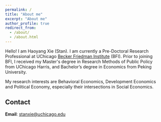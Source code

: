 ```yaml
---
permalink: /
title: "About me"
excerpt: "About me"
author_profile: true
redirect_from: 
  - /about/
  - /about.html
---
```


Hello! I am Haoyang Xie (Stan). I am currently a Pre-Doctoral Research Professional at UChicago [Becker Friedman Institute](https://bfi.uchicago.edu/) (BFI). Prior to joining BFI, I received my Master's degree in Research Methods of Public Policy from UChicago Harris, and Bachelor’s degree in Economics from Peking University. 

My research interests are Behavioral Economics, Development Economics and Political Economy, especially their intersections in Social Economics. 

Contact
------
**Email**: stanxie@uchicago.edu
